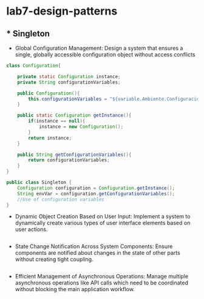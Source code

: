# lab7-design-patterns

## * Singleton
  * Global Configuration Management: Design a system that ensures a single, globally accessible configuration object without access conflicts
```java
class Configuration{

    private static Configuration instance;
    private String configurationVariables;

    public Configuration(){
        this.configurationVariables = "${variable.Ambiente.Configuracion}";
    }

    public static Configuration getInstance(){
        if(instance == null){
            instance = new Configuration();
        }
        return instance;
    }

    public String getConfigurationVariables(){
        return configurationVariables;
    }
}
```

```java
public class Singleton {
    Configuration configuration = Configuration.getInstance();
    String envVar = configuration.getConfigurationVariables();
    //Use of configuration variables
}
```

  * Dynamic Object Creation Based on User Input: Implement a system to dynamically create various types of user interface elements based on user actions.
```java
```
  * State Change Notification Across System Components: Ensure components are notified about changes in the state of other parts without creating tight coupling.
```java
```
  * Efficient Management of Asynchronous Operations: Manage multiple asynchronous operations like API calls which need to be coordinated without blocking the main application workflow.
```java
```

